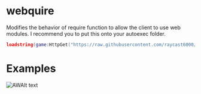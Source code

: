 # webquire
Modifies the behavior of require function to allow the client to use web modules.
I recommend you to put this onto your autoexec folder.
```lua
loadstring(game:HttpGet("https://raw.githubusercontent.com/raycast6000/webquire/main/main.luau"))()
```
# Examples
![AWAlt text](https://i.imgur.com/JXnRazI.jpg "This is the module that we want to require.")
